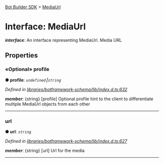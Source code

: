[Bot Builder SDK](../README.md) > [MediaUrl](../interfaces/botbuilder.mediaurl.md)



# Interface: MediaUrl

*__interface__*: An interface representing MediaUrl. Media URL



## Properties
<a id="profile"></a>

### «Optional» profile

**●  profile**:  *`undefined`⎮`string`* 

*Defined in [libraries/botframework-schema/lib/index.d.ts:632](https://github.com/Microsoft/botbuilder-js/blob/57c9ba8/libraries/botframework-schema/lib/index.d.ts#L632)*


*__member__*: {string} [profile] Optional profile hint to the client to differentiate multiple MediaUrl objects from each other





___

<a id="url"></a>

###  url

**●  url**:  *`string`* 

*Defined in [libraries/botframework-schema/lib/index.d.ts:627](https://github.com/Microsoft/botbuilder-js/blob/57c9ba8/libraries/botframework-schema/lib/index.d.ts#L627)*


*__member__*: {string} [url] Url for the media





___


